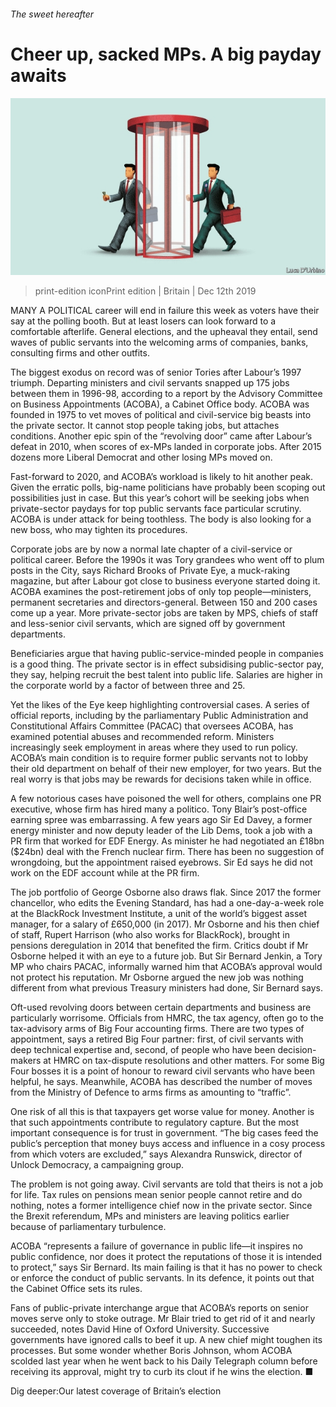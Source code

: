 ###### The sweet hereafter

# Cheer up, sacked MPs. A big payday awaits 

![image](images/20191214_brd001.jpg) 

> print-edition iconPrint edition | Britain | Dec 12th 2019 

MANY A POLITICAL career will end in failure this week as voters have their say at the polling booth. But at least losers can look forward to a comfortable afterlife. General elections, and the upheaval they entail, send waves of public servants into the welcoming arms of companies, banks, consulting firms and other outfits. 

The biggest exodus on record was of senior Tories after Labour’s 1997 triumph. Departing ministers and civil servants snapped up 175 jobs between them in 1996-98, according to a report by the Advisory Committee on Business Appointments (ACOBA), a Cabinet Office body. ACOBA was founded in 1975 to vet moves of political and civil-service big beasts into the private sector. It cannot stop people taking jobs, but attaches conditions. Another epic spin of the “revolving door” came after Labour’s defeat in 2010, when scores of ex-MPs landed in corporate jobs. After 2015 dozens more Liberal Democrat and other losing MPs moved on. 

Fast-forward to 2020, and ACOBA’s workload is likely to hit another peak. Given the erratic polls, big-name politicians have probably been scoping out possibilities just in case. But this year’s cohort will be seeking jobs when private-sector paydays for top public servants face particular scrutiny. ACOBA is under attack for being toothless. The body is also looking for a new boss, who may tighten its procedures. 

Corporate jobs are by now a normal late chapter of a civil-service or political career. Before the 1990s it was Tory grandees who went off to plum posts in the City, says Richard Brooks of Private Eye, a muck-raking magazine, but after Labour got close to business everyone started doing it. ACOBA examines the post-retirement jobs of only top people—ministers, permanent secretaries and directors-general. Between 150 and 200 cases come up a year. More private-sector jobs are taken by MPS, chiefs of staff and less-senior civil servants, which are signed off by government departments. 

Beneficiaries argue that having public-service-minded people in companies is a good thing. The private sector is in effect subsidising public-sector pay, they say, helping recruit the best talent into public life. Salaries are higher in the corporate world by a factor of between three and 25. 

Yet the likes of the Eye keep highlighting controversial cases. A series of official reports, including by the parliamentary Public Administration and Constitutional Affairs Committee (PACAC) that oversees ACOBA, has examined potential abuses and recommended reform. Ministers increasingly seek employment in areas where they used to run policy. ACOBA’s main condition is to require former public servants not to lobby their old department on behalf of their new employer, for two years. But the real worry is that jobs may be rewards for decisions taken while in office. 

A few notorious cases have poisoned the well for others, complains one PR executive, whose firm has hired many a politico. Tony Blair’s post-office earning spree was embarrassing. A few years ago Sir Ed Davey, a former energy minister and now deputy leader of the Lib Dems, took a job with a PR firm that worked for EDF Energy. As minister he had negotiated an £18bn ($24bn) deal with the French nuclear firm. There has been no suggestion of wrongdoing, but the appointment raised eyebrows. Sir Ed says he did not work on the EDF account while at the PR firm. 

The job portfolio of George Osborne also draws flak. Since 2017 the former chancellor, who edits the Evening Standard, has had a one-day-a-week role at the BlackRock Investment Institute, a unit of the world’s biggest asset manager, for a salary of £650,000 (in 2017). Mr Osborne and his then chief of staff, Rupert Harrison (who also works for BlackRock), brought in pensions deregulation in 2014 that benefited the firm. Critics doubt if Mr Osborne helped it with an eye to a future job. But Sir Bernard Jenkin, a Tory MP who chairs PACAC, informally warned him that ACOBA’s approval would not protect his reputation. Mr Osborne argued the new job was nothing different from what previous Treasury ministers had done, Sir Bernard says. 

Oft-used revolving doors between certain departments and business are particularly worrisome. Officials from HMRC, the tax agency, often go to the tax-advisory arms of Big Four accounting firms. There are two types of appointment, says a retired Big Four partner: first, of civil servants with deep technical expertise and, second, of people who have been decision-makers at HMRC on tax-dispute resolutions and other matters. For some Big Four bosses it is a point of honour to reward civil servants who have been helpful, he says. Meanwhile, ACOBA has described the number of moves from the Ministry of Defence to arms firms as amounting to “traffic”. 

One risk of all this is that taxpayers get worse value for money. Another is that such appointments contribute to regulatory capture. But the most important consequence is for trust in government. “The big cases feed the public’s perception that money buys access and influence in a cosy process from which voters are excluded,” says Alexandra Runswick, director of Unlock Democracy, a campaigning group. 

The problem is not going away. Civil servants are told that theirs is not a job for life. Tax rules on pensions mean senior people cannot retire and do nothing, notes a former intelligence chief now in the private sector. Since the Brexit referendum, MPs and ministers are leaving politics earlier because of parliamentary turbulence. 

ACOBA “represents a failure of governance in public life—it inspires no public confidence, nor does it protect the reputations of those it is intended to protect,” says Sir Bernard. Its main failing is that it has no power to check or enforce the conduct of public servants. In its defence, it points out that the Cabinet Office sets its rules. 

Fans of public-private interchange argue that ACOBA’s reports on senior moves serve only to stoke outrage. Mr Blair tried to get rid of it and nearly succeeded, notes David Hine of Oxford University. Successive governments have ignored calls to beef it up. A new chief might toughen its processes. But some wonder whether Boris Johnson, whom ACOBA scolded last year when he went back to his Daily Telegraph column before receiving its approval, might try to curb its clout if he wins the election. ■ 

Dig deeper:Our latest coverage of Britain’s election 

